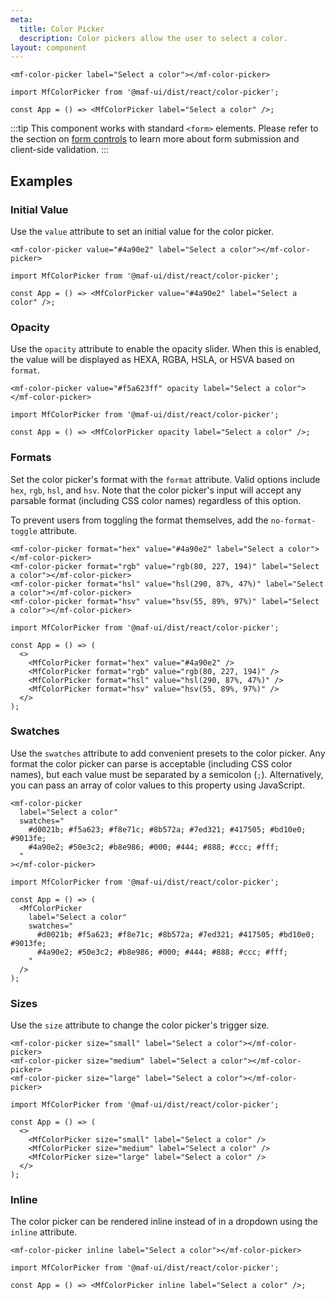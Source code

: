```yaml
---
meta:
  title: Color Picker
  description: Color pickers allow the user to select a color.
layout: component
---
```


```html:preview
<mf-color-picker label="Select a color"></mf-color-picker>
```

```jsx:react
import MfColorPicker from '@maf-ui/dist/react/color-picker';

const App = () => <MfColorPicker label="Select a color" />;
```

:::tip
This component works with standard `<form>` elements. Please refer to the section on [form controls](/getting-started/form-controls) to learn more about form submission and client-side validation.
:::

## Examples

### Initial Value

Use the `value` attribute to set an initial value for the color picker.

```html:preview
<mf-color-picker value="#4a90e2" label="Select a color"></mf-color-picker>
```

```jsx:react
import MfColorPicker from '@maf-ui/dist/react/color-picker';

const App = () => <MfColorPicker value="#4a90e2" label="Select a color" />;
```

### Opacity

Use the `opacity` attribute to enable the opacity slider. When this is enabled, the value will be displayed as HEXA, RGBA, HSLA, or HSVA based on `format`.

```html:preview
<mf-color-picker value="#f5a623ff" opacity label="Select a color"></mf-color-picker>
```

```jsx:react
import MfColorPicker from '@maf-ui/dist/react/color-picker';

const App = () => <MfColorPicker opacity label="Select a color" />;
```

### Formats

Set the color picker's format with the `format` attribute. Valid options include `hex`, `rgb`, `hsl`, and `hsv`. Note that the color picker's input will accept any parsable format (including CSS color names) regardless of this option.

To prevent users from toggling the format themselves, add the `no-format-toggle` attribute.

```html:preview
<mf-color-picker format="hex" value="#4a90e2" label="Select a color"></mf-color-picker>
<mf-color-picker format="rgb" value="rgb(80, 227, 194)" label="Select a color"></mf-color-picker>
<mf-color-picker format="hsl" value="hsl(290, 87%, 47%)" label="Select a color"></mf-color-picker>
<mf-color-picker format="hsv" value="hsv(55, 89%, 97%)" label="Select a color"></mf-color-picker>
```

```jsx:react
import MfColorPicker from '@maf-ui/dist/react/color-picker';

const App = () => (
  <>
    <MfColorPicker format="hex" value="#4a90e2" />
    <MfColorPicker format="rgb" value="rgb(80, 227, 194)" />
    <MfColorPicker format="hsl" value="hsl(290, 87%, 47%)" />
    <MfColorPicker format="hsv" value="hsv(55, 89%, 97%)" />
  </>
);
```

### Swatches

Use the `swatches` attribute to add convenient presets to the color picker. Any format the color picker can parse is acceptable (including CSS color names), but each value must be separated by a semicolon (`;`). Alternatively, you can pass an array of color values to this property using JavaScript.

```html:preview
<mf-color-picker
  label="Select a color"
  swatches="
    #d0021b; #f5a623; #f8e71c; #8b572a; #7ed321; #417505; #bd10e0; #9013fe;
    #4a90e2; #50e3c2; #b8e986; #000; #444; #888; #ccc; #fff;
  "
></mf-color-picker>
```

```jsx:react
import MfColorPicker from '@maf-ui/dist/react/color-picker';

const App = () => (
  <MfColorPicker
    label="Select a color"
    swatches="
      #d0021b; #f5a623; #f8e71c; #8b572a; #7ed321; #417505; #bd10e0; #9013fe;
      #4a90e2; #50e3c2; #b8e986; #000; #444; #888; #ccc; #fff;
    "
  />
);
```

### Sizes

Use the `size` attribute to change the color picker's trigger size.

```html:preview
<mf-color-picker size="small" label="Select a color"></mf-color-picker>
<mf-color-picker size="medium" label="Select a color"></mf-color-picker>
<mf-color-picker size="large" label="Select a color"></mf-color-picker>
```

```jsx:react
import MfColorPicker from '@maf-ui/dist/react/color-picker';

const App = () => (
  <>
    <MfColorPicker size="small" label="Select a color" />
    <MfColorPicker size="medium" label="Select a color" />
    <MfColorPicker size="large" label="Select a color" />
  </>
);
```

### Inline

The color picker can be rendered inline instead of in a dropdown using the `inline` attribute.

```html:preview
<mf-color-picker inline label="Select a color"></mf-color-picker>
```

```jsx:react
import MfColorPicker from '@maf-ui/dist/react/color-picker';

const App = () => <MfColorPicker inline label="Select a color" />;
```

